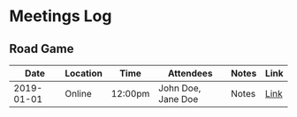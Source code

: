 # Meetings Log

## Road Game
| Date | Location | Time | Attendees | Notes | Link |
| ---- |--------| ---- | --------- | ----- | ---- |
| 2019-01-01 | Online | 12:00pm | John Doe, Jane Doe | Notes | [Link](https://example.com) |
